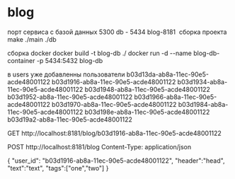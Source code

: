 # blog
порт сервиса с базой данных 5300 
db - 5434
blog-8181
 сборка проекта 
  make
  ./main
  ./db
  
 сборка docker 
 docker build -t blog-db ./
 docker run -d --name blog-db-container -p 5434:5432 blog-db

в users уже добавленны пользователи 
b03d13da-ab8a-11ec-90e5-acde48001122
b03d1916-ab8a-11ec-90e5-acde48001122
b03d1934-ab8a-11ec-90e5-acde48001122
b03d1948-ab8a-11ec-90e5-acde48001122
b03d1952-ab8a-11ec-90e5-acde48001122
b03d1966-ab8a-11ec-90e5-acde48001122
b03d1970-ab8a-11ec-90e5-acde48001122
b03d1984-ab8a-11ec-90e5-acde48001122
b03d198e-ab8a-11ec-90e5-acde48001122
b03d19a2-ab8a-11ec-90e5-acde48001122


GET http://localhost:8181/blog/b03d1916-ab8a-11ec-90e5-acde48001122

POST http://localhost:8181/blog
Content-Type: application/json

{
  "user_id": "b03d1916-ab8a-11ec-90e5-acde48001122",
 "header":"head",
 "text":"text",
 "tags":["one","two"]
}
